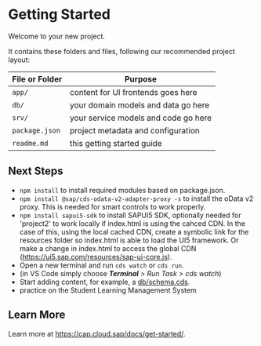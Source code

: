 # Getting Started

Welcome to your new project.

It contains these folders and files, following our recommended project layout:

File or Folder | Purpose
---------|----------
`app/` | content for UI frontends goes here
`db/` | your domain models and data go here
`srv/` | your service models and code go here
`package.json` | project metadata and configuration
`readme.md` | this getting started guide


## Next Steps

- `npm install` to install required modules based on package.json.
- `npm install @sap/cds-odata-v2-adapter-proxy -s` to install the oData v2 proxy. This is needed for smart controls to work properly.
- `npm install sapui5-sdk` to install SAPUI5 SDK, optionally needed for 'project2' to work locally if index.html is using the cahced CDN. In the case of this, using the local cached CDN, create a symbolic link for the resources folder so index.html is able to load the UI5 framework. Or make a change in index.html to access the global CDN (https://ui5.sap.com/resources/sap-ui-core.js).
- Open a new terminal and run `cds watch` or `cds run`.
- (in VS Code simply choose _**Terminal** > Run Task > cds watch_)
- Start adding content, for example, a [db/schema.cds](db/schema.cds).
- practice on the Student Learning Management System


## Learn More

Learn more at https://cap.cloud.sap/docs/get-started/.
